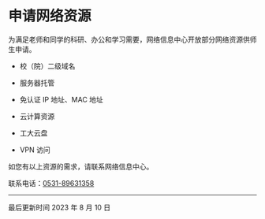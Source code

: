 # 申请网络资源

为满足老师和同学的科研、办公和学习需要，网络信息中心开放部分网络资源供师生申请。

- 校（院）二级域名

- 服务器托管

- 免认证 IP 地址、MAC 地址

- 云计算资源

- 工大云盘

- VPN 访问

如您有以上资源的需求，请联系网络信息中心。

联系电话：[0531-89631358](tel:053189631358)

---

 最后更新时间 2023 年 8 月 10 日
